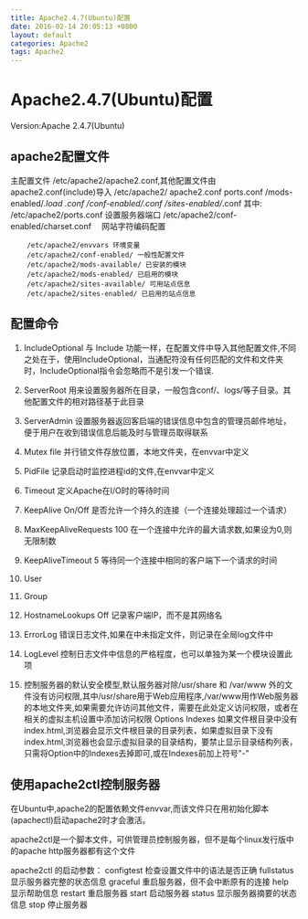 ```yaml
---
title: Apache2.4.7(Ubuntu)配置
date: 2016-02-14 20:05:13 +0800
layout: default
categories: Apache2 
tags: Apache2 
---
```


# Apache2.4.7(Ubuntu)配置
Version:Apache 2.4.7(Ubuntu)

## apache2配置文件
主配置文件 /etc/apache2/apache2.conf,其他配置文件由apache2.conf(include)导入 
/etc/apache2/
    apache2.conf
    ports.conf
    /mods-enabled/*.load *.conf
    /conf-enabled/*.conf
    /sites-enabled/*.conf
其中:
        /etc/apache2/ports.conf     设置服务器端口
        /etc/apache2/conf-enabled/charset.conf 　网站字符编码配置
        
        /etc/apache2/envvars 环境变量
        /etc/apache2/conf-enabled/ 一般性配置文件
        /etc/apache2/mods-available/ 已安装的模块
        /etc/apache2/mods-enabled/ 已启用的模块
        /etc/apache2/sites-available/ 可用站点信息
        /etc/apache2/sites-enabled/ 已启用的站点信息


## 配置命令
1. IncludeOptional 与 Include 功能一样，在配置文件中导入其他配置文件,不同之处在于，使用IncludeOptional，当通配符没有任何匹配的文件和文件夹时，IncludeOptional指令会忽略而不是引发一个错误. 
2. ServerRoot 用来设置服务器所在目录，一般包含conf/、logs/等子目录。其他配置文件的相对路径基于此目录 
3. ServerAdmin 设置服务器返回客启端的错误信息中包含的管理员邮件地址，便于用户在收到错误信息后能及时与管理员取得联系
4. Mutex file 并行锁文件存放位置，本地文件夹，在envvar中定义
5. PidFile 记录启动时监控进程id的文件,在envvar中定义
6. Timeout 定义Apache在I/O时的等待时间

7. KeepAlive On/Off 是否允许一个持久的连接（一个连接处理超过一个请求）
8. MaxKeepAliveRequests 100 在一个连接中允许的最大请求数,如果设为0,则无限制数
9. KeepAliveTimeout 5 等待同一个连接中相同的客户端下一个请求的时间

10. User 
11. Group

12. HostnameLookups Off 记录客户端IP，而不是其网络名
13. ErrorLog 错误日志文件,如果在<VirtualHost>中未指定文件，则记录在全局log文件中
14. LogLevel 控制日志文件中信息的严格程度，也可以单独为某一个模块设置此项
    
15. <Directory> 控制服务器的默认安全模型,默认服务器对除/usr/share 和 /var/www 外的文件没有访问权限,其中/usr/share用于Web应用程序,/var/www用作Web服务器的本地文件夹,如果需要允许访问其他文件，需要在此处定义访问权限，或者在相关的虚拟主机设置中添加访问权限 
Options Indexes 如果文件根目录中没有index.html,浏览器会显示文件根目录的目录列表，如果虚拟目录下没有index.html,浏览器也会显示虚拟目录的目录结构，要禁止显示目录结构列表，只需将Option中的Indexes去掉即可,或在Indexes前加上符号"-"

## 使用apache2ctl控制服务器
在Ubuntu中,apache2的配置依赖文件envvar,而该文件只在用初始化脚本(apachectl)启动apache2时才会激活。

apache2ctl是一个脚本文件，可供管理员控制服务器，但不是每个linux发行版中的apache http服务器都有这个文件　

apache2ctl 的启动参数：
    configtest  检查设置文件中的语法是否正确
    fullstatus  显示服务器完整的状态信息
    graceful    重启服务器，但不会中断原有的连接
    help        显示帮助信息
    restart     重启服务器
    start       启动服务器
    status      显示服务器摘要的状态信息
    stop        停止服务器
